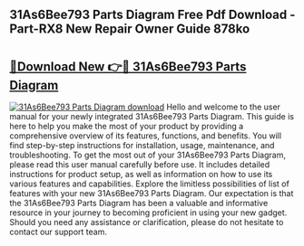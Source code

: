 ## 31As6Bee793 Parts Diagram Free Pdf Download - Part-RX8 New Repair Owner Guide 878ko

# <h2><a href="http://dflkkrd.blite.top/?on=31As6Bee793+Parts+Diagram">🔗Download New 👉🔴 31As6Bee793 Parts Diagram</a></h2>

[![31As6Bee793 Parts Diagram download](https://i.imgur.com/lujVjoI.png)](http://dflkkrd.blite.top/?on=31As6Bee793+Parts+Diagram)
Hello and welcome to the user manual for your newly integrated 31As6Bee793 Parts Diagram. This guide is here to help you make the most of your product by providing a comprehensive overview of its features, functions, and benefits. You will find step-by-step instructions for installation, usage, maintenance, and troubleshooting. To get the most out of your 31As6Bee793 Parts Diagram, please read this user manual carefully before use. It includes detailed instructions for product setup, as well as information on how to use its various features and capabilities. Explore the limitless possibilities of list of features with your new 31As6Bee793 Parts Diagram. Our expectation is that the 31As6Bee793 Parts Diagram has been a valuable and informative resource in your journey to becoming proficient in using your new gadget. Should you need any assistance or clarification, please do not hesitate to contact our support team.
